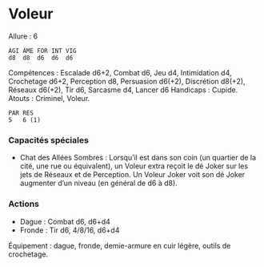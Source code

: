 # Voleur

Allure : 6

	AGI	ÂME	FOR	INT	VIG
	d8	d8	d6	d6	d6

Compétences : Escalade d6+2, Combat d6, Jeu d4, Intimidation d4, Crochetage d6+2, Perception d8, Persuasion d6(+2), Discrétion d8(+2), Réseaux d6(+2), Tir d6, Sarcasme d4, Lancer d6
Handicaps : Cupide.
Atouts : Criminel, Voleur.

	PAR	RES
	5	6 (1)

### Capacités spéciales
- Chat des Allées Sombres : Lorsqu’il est dans son coin (un quartier de la cité, une rue ou équivalent), un Voleur extra reçoit le dé Joker sur les jets de Réseaux et de Perception. Un Voleur Joker voit son dé Joker augmenter d’un niveau (en général de d6 à d8).

### Actions
- Dague : Combat d6, d6+d4
- Fronde : Tir d6, 4/8/16, d6+d4

Équipement : dague, fronde, demie-armure en cuir légère, outils de crochetage.

